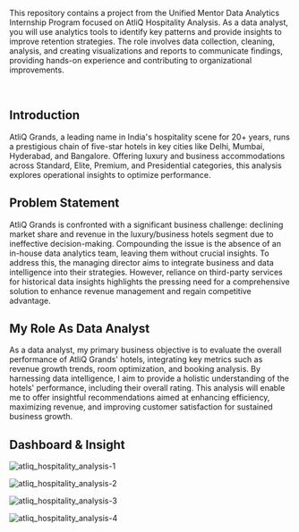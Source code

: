 This repository contains a project from the Unified Mentor Data Analytics Internship Program focused on AtliQ Hospitality Analysis. As a data analyst, you will use analytics tools to identify key patterns and provide insights to improve retention strategies. The role involves data collection, cleaning, analysis, and creating visualizations and reports to communicate findings, providing hands-on experience and contributing to organizational improvements.

<br>
<h2>Introduction</h2>
AtliQ Grands, a leading name in India's hospitality scene for 20+ years, runs a prestigious chain of five-star hotels in key cities like Delhi, Mumbai, Hyderabad, and Bangalore. Offering luxury and business accommodations across Standard, Elite, Premium, and Presidential categories, this analysis explores operational insights to optimize performance.
<br>
<h2>Problem Statement</h2>
AtliQ Grands is confronted with a significant business challenge: declining market share and revenue in the luxury/business hotels segment due to ineffective decision-making. Compounding the issue is the absence of an in-house data analytics team, leaving them without crucial insights. To address this, the managing director aims to integrate business and data intelligence into their strategies. However, reliance on third-party services for historical data insights highlights the pressing need for a comprehensive solution to enhance revenue management and regain competitive advantage.
<br>
<h2>My Role As Data Analyst</h2>
As a data analyst, my primary business objective is to evaluate the overall performance of AtliQ Grands' hotels, integrating key metrics such as revenue growth trends, room optimization, and booking analysis. By harnessing data intelligence, I aim to provide a holistic understanding of the hotels' performance, including their overall rating. This analysis will enable me to offer insightful recommendations aimed at enhancing efficiency, maximizing revenue, and improving customer satisfaction for sustained business growth.
<h2>Dashboard & Insight</h2>

![atliq_hospitality_analysis-1](https://github.com/Kashish0612/AtliQ-Hospitality-Analysis/assets/134590814/6bfbe6bd-cc5a-4534-b2e8-6e631f423f09)

![atliq_hospitality_analysis-2](https://github.com/Kashish0612/AtliQ-Hospitality-Analysis/assets/134590814/dc848d16-ce3b-4865-92a6-0e667f3b52ee)

![atliq_hospitality_analysis-3](https://github.com/Kashish0612/AtliQ-Hospitality-Analysis/assets/134590814/2e96e54c-2965-4834-b142-05053fe4a6ed)

![atliq_hospitality_analysis-4](https://github.com/Kashish0612/AtliQ-Hospitality-Analysis/assets/134590814/2c4e1a6d-693f-43f7-a1ae-68249b7b05ab)


